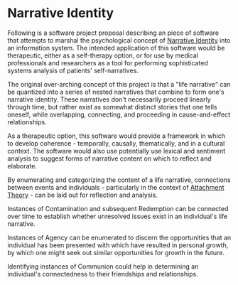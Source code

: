 # Narrative Identity

Following is a software project proposal describing an piece of software that
attempts to marshal the psychological concept of
[Narrative Identity](https://en.wikipedia.org/wiki/Narrative_identity) into
an information system. The intended application of this software would be
therapeutic, either as a self-therapy option, or for use by medical
professionals and researchers as a tool for performing sophisticated systems
analysis of patients' self-narratives.

The original over-arching concept of this project is that a "life narrative"
can be quantized into a series of nested narratives that combine to form one's
narrative identity. These narratives don't necessarily proceed linearly through
time, but rather exist as somewhat distinct stories that one tells oneself,
while overlapping, connecting, and proceeding in cause-and-effect relationships.

As a therapeutic option, this software would provide a framework in which to
develop coherence - temporally, causally, thematically, and in a cultural
context. The software would also use potentially use lexical and sentiment
analysis to suggest forms of narrative content on which to reflect and
elaborate.

By enumerating and categorizing the content of a life narrative, connections
between events and individuals - particularly in the context of
[Attachment Theory](https://en.wikipedia.org/wiki/Attachment_theory) - can be
laid out for reflection and analysis.

Instances of Contamination and subsequent Redemption can be connected over
time to establish whether unresolved issues exist in an individual's life
narrative.

Instances of Agency can be enumerated to discern the opportunities that an
individual has been presented with which have resulted in personal growth,
by which one might seek out similar opportunities for growth in the future.

Identifying instances of Communion could help in determining an individual's
connectedness to their friendships and relationships.


